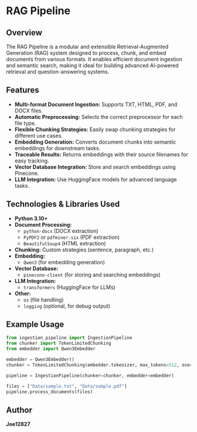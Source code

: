 # RAG Pipeline

## Overview
The RAG Pipeline is a modular and extensible Retrieval-Augmented Generation (RAG) system designed to process, chunk, and embed documents from various formats. It enables efficient document ingestion and semantic search, making it ideal for building advanced AI-powered retrieval and question-answering systems.

## Features
- **Multi-format Document Ingestion:** Supports TXT, HTML, PDF, and DOCX files.
- **Automatic Preprocessing:** Selects the correct preprocessor for each file type.
- **Flexible Chunking Strategies:** Easily swap chunking strategies for different use cases.
- **Embedding Generation:** Converts document chunks into semantic embeddings for downstream tasks.
- **Traceable Results:** Returns embeddings with their source filenames for easy tracking.
- **Vector Database Integration:** Store and search embeddings using Pinecone.
- **LLM Integration:** Use HuggingFace models for advanced language tasks.

## Technologies & Libraries Used
- **Python 3.10+**
- **Document Processing:**
	- `python-docx` (DOCX extraction)
	- `PyPDF2` or `pdfminer.six` (PDF extraction)
	- `BeautifulSoup4` (HTML extraction)
- **Chunking:** Custom strategies (sentence, paragraph, etc.)
- **Embedding:**
	- `Qwen3` (for embedding generation)
- **Vector Database:**
	- `pinecone-client` (for storing and searching embeddings)
- **LLM Integration:**
	- `transformers` (HuggingFace for LLMs)
- **Other:**
	- `os` (file handling)
	- `logging` (optional, for debug output)

## Example Usage
```python
from ingestion_pipeline import IngestionPipeline
from chunker import TokenLimitedChunking
from embedder import Qwen3Embedder

embedder = Qwen3Embedder()
chunker = TokenLimitedChunking(embedder.tokenizer, max_tokens=512, overlap_tokens=10)

pipeline = IngestionPipeline(chunker=chunker, embedder=embedder)

files = ["Data/sample.txt", "Data/sample.pdf"]
pipeline.process_documents(files)
```

## Author
**Joe12827**

